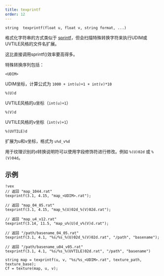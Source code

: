 ```yaml
---
title: texprintf
order: 12
---
```

`string  texprintf(float u, float v, string format, ...)`

格式化字符串的方式类似于 [sprintf](sprintf.html "类似printf格式化字符串，但以字符串形式返回结果而非直接打印")，但会扫描特殊转换字符来执行UDIM或UVTILE风格的文件名扩展。

这比直接调用sprintf()效率要高得多。

特殊转换序列包括：

`<UDIM>`

UDIM坐标，计算公式为 `1000 + int(u)+1 + int(v)*10`

`%(U)d`

UVTILE风格的u坐标（`int(u)+1`）

`%(V)d`

UVTILE风格的v坐标（`int(v)+1`）

`%(UVTILE)d`

扩展为u和v坐标，格式为 `u%d_v%d`

用于纹理识别的`d`转换说明符可以使用字段修饰符进行修改。例如 `%(U)02d` 或 `%(V)04d`。

## 示例

```vex
!vex
// 返回 "map_1044.rat"
texprintf(3.1, 4.15, "map_<UDIM>.rat");

// 返回 "map_04_05.rat"
texprintf(3.1, 4.15, "map_%(U)02d_%(V)02d.rat");

// 返回 "map_u4_v12.rat"
texprintf(3.14, 11.5, "map_u%(U)d_v%(V)d.rat");

// 返回 "/path/basename_04_05.rat"
texprintf(3.1, 4.1, "%s/%s_%(U)02d_%(V)02d.rat", "/path", "basename");

// 返回 "/path/basename_u04_v05.rat"
texprintf(3.1, 4.1, "%s/%s_%(UVTILE)02d.rat", "/path", "basename")
```

```vex
string map = texprintf(u, v, "%s/%s_<UDIM>.rat", texture_path, texture_base);
Cf = texture(map, u, v);
```